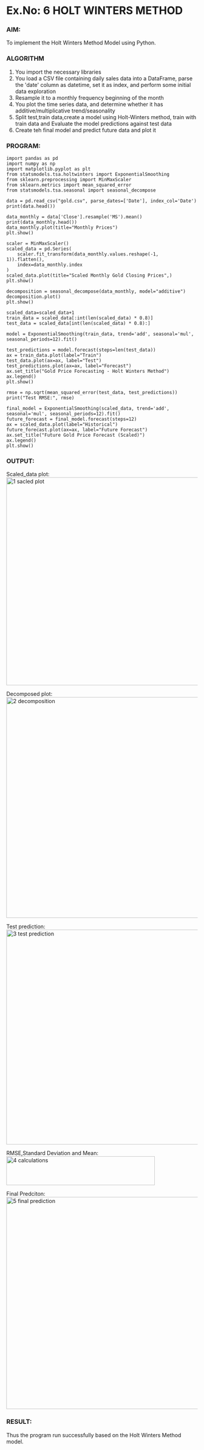 # Ex.No: 6 HOLT WINTERS METHOD
### AIM: 
To implement the Holt Winters Method Model using Python.
### ALGORITHM
1. You import the necessary libraries
2. You load a CSV file containing daily sales data into a DataFrame, parse the 'date' column as
datetime, set it as index, and perform some initial data exploration
3. Resample it to a monthly frequency beginning of the month
4. You plot the time series data, and determine whether it has additive/multiplicative
trend/seasonality
5. Split test,train data,create a model using Holt-Winters method, train with train data and
Evaluate the model predictions against test data
6. Create teh final model and predict future data and plot it

### PROGRAM:
```
import pandas as pd
import numpy as np
import matplotlib.pyplot as plt
from statsmodels.tsa.holtwinters import ExponentialSmoothing
from sklearn.preprocessing import MinMaxScaler
from sklearn.metrics import mean_squared_error
from statsmodels.tsa.seasonal import seasonal_decompose

data = pd.read_csv("gold.csv", parse_dates=['Date'], index_col='Date')
print(data.head())

data_monthly = data['Close'].resample('MS').mean()
print(data_monthly.head())
data_monthly.plot(title="Monthly Prices")
plt.show()

scaler = MinMaxScaler()
scaled_data = pd.Series(
    scaler.fit_transform(data_monthly.values.reshape(-1, 1)).flatten(),
    index=data_monthly.index
)
scaled_data.plot(title="Scaled Monthly Gold Closing Prices",)
plt.show()

decomposition = seasonal_decompose(data_monthly, model="additive")
decomposition.plot()
plt.show()

scaled_data=scaled_data+1
train_data = scaled_data[:int(len(scaled_data) * 0.8)]
test_data = scaled_data[int(len(scaled_data) * 0.8):]

model = ExponentialSmoothing(train_data, trend='add', seasonal='mul', seasonal_periods=12).fit()

test_predictions = model.forecast(steps=len(test_data))
ax = train_data.plot(label="Train")
test_data.plot(ax=ax, label="Test")
test_predictions.plot(ax=ax, label="Forecast")
ax.set_title("Gold Price Forecasting - Holt Winters Method")
ax.legend()
plt.show()

rmse = np.sqrt(mean_squared_error(test_data, test_predictions))
print("Test RMSE:", rmse)

final_model = ExponentialSmoothing(scaled_data, trend='add', seasonal='mul', seasonal_periods=12).fit()
future_forecast = final_model.forecast(steps=12)
ax = scaled_data.plot(label="Historical")
future_forecast.plot(ax=ax, label="Future Forecast")
ax.set_title("Future Gold Price Forecast (Scaled)")
ax.legend()
plt.show()
```
### OUTPUT:
Scaled_data plot:
<img width="697" height="547" alt="1 sacled plot" src="https://github.com/user-attachments/assets/b135e98a-582b-44b1-84b3-3fdcbf114ab6" />

Decomposed plot:
<img width="817" height="581" alt="2 decomposition" src="https://github.com/user-attachments/assets/5141b7b1-4992-41da-8918-dc30c6fea5fc" />

Test prediction:
<img width="728" height="565" alt="3 test prediction" src="https://github.com/user-attachments/assets/000bb9b4-bdce-40a6-8825-5ee6b3212137" />

RMSE,Standard Deviation and Mean:
<img width="391" height="76" alt="4 calculations" src="https://github.com/user-attachments/assets/d0a45a2b-133a-47b7-a584-d90a50483568" />

Final Predciton:
<img width="736" height="558" alt="5 final prediction" src="https://github.com/user-attachments/assets/60eba383-bb78-48f3-a497-f928db1cee0b" />

### RESULT:
Thus the program run successfully based on the Holt Winters Method model.
